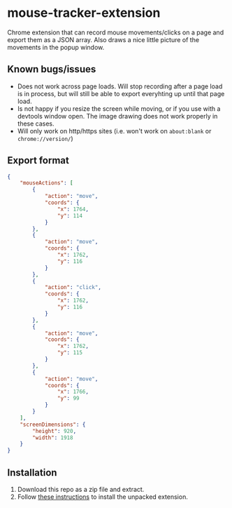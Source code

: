 # mouse-tracker-extension

Chrome extension that can record mouse movements/clicks on a page and export them as a JSON array. Also draws a nice little picture of the movements in the popup window.

## Known bugs/issues

- Does not work across page loads. Will stop recording after a page load is in process, but will still be able to export everyhting up until that page load.
- Is not happy if you resize the screen while moving, or if you use with a devtools window open. The image drawing does not work properly in these cases.
- Will only work on http/https sites (i.e. won't work on `about:blank` or `chrome://version/`)

## Export format
```json
{
    "mouseActions": [
        {
            "action": "move",
            "coords": {
                "x": 1764,
                "y": 114
            }
        },
        {
            "action": "move",
            "coords": {
                "x": 1762,
                "y": 116
            }
        },
        {
            "action": "click",
            "coords": {
                "x": 1762,
                "y": 116
            }
        },
        {
            "action": "move",
            "coords": {
                "x": 1762,
                "y": 115
            }
        },
        {
            "action": "move",
            "coords": {
                "x": 1766,
                "y": 99
            }
        }
    ],
    "screenDimensions": {
        "height": 920,
        "width": 1918
    }
}
```

## Installation
1. Download this repo as a zip file and extract.
3. Follow <a href="https://stackoverflow.com/a/24577660/10962644">these instructions</a> to install the unpacked extension.
